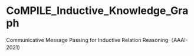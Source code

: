 # CoMPILE_Inductive_Knowledge_Graph
Communicative Message Passing for Inductive Relation Reasoning（AAAI-2021）

